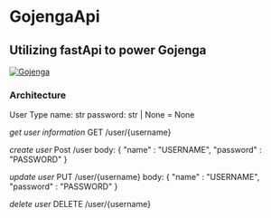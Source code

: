 # GojengaApi

## Utilizing fastApi to power Gojenga

[![Gojenga](https://circleci.com/gh/drichards188/gojengaApi.svg?style=svg)](https://github.com/drichards188/gojengaApi)

### Architecture

User Type
name: str
password: str | None = None

*get user information* 
GET /user/{username}

*create user*
Post /user
body: { "name" : "USERNAME", "password" : "PASSWORD" }

*update user*
PUT /user/{username}
body: { "name" : "USERNAME", "password" : "PASSWORD" }

*delete user*
DELETE /user/{username}
